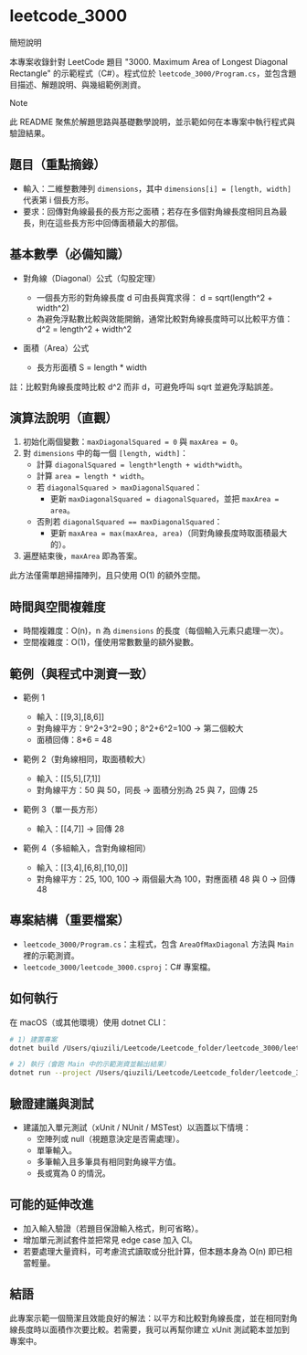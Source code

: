 # leetcode_3000

簡短說明

本專案收錄針對 LeetCode 題目 "3000. Maximum Area of Longest Diagonal Rectangle" 的示範程式（C#）。程式位於 `leetcode_3000/Program.cs`，並包含題目描述、解題說明、與幾組範例測資。

> [!note]
> 此 README 聚焦於解題思路與基礎數學說明，並示範如何在本專案中執行程式與驗證結果。

## 題目（重點摘錄）

- 輸入：二維整數陣列 `dimensions`，其中 `dimensions[i] = [length, width]` 代表第 i 個長方形。
- 要求：回傳對角線最長的長方形之面積；若存在多個對角線長度相同且為最長，則在這些長方形中回傳面積最大的那個。

## 基本數學（必備知識）

- 對角線（Diagonal）公式（勾股定理）
  - 一個長方形的對角線長度 d 可由長與寬求得：
    d = sqrt(length^2 + width^2)
  - 為避免浮點數比較與效能開銷，通常比較對角線長度時可以比較平方值：
    d^2 = length^2 + width^2

- 面積（Area）公式
  - 長方形面積 S = length * width

註：比較對角線長度時比較 d^2 而非 d，可避免呼叫 sqrt 並避免浮點誤差。

## 演算法說明（直觀）

1. 初始化兩個變數：`maxDiagonalSquared = 0` 與 `maxArea = 0`。
2. 對 `dimensions` 中的每一個 `[length, width]`：
   - 計算 `diagonalSquared = length*length + width*width`。
   - 計算 `area = length * width`。
   - 若 `diagonalSquared > maxDiagonalSquared`：
     - 更新 `maxDiagonalSquared = diagonalSquared`，並把 `maxArea = area`。
   - 否則若 `diagonalSquared == maxDiagonalSquared`：
     - 更新 `maxArea = max(maxArea, area)`（同對角線長度時取面積最大的）。
3. 遍歷結束後，`maxArea` 即為答案。

此方法僅需單趟掃描陣列，且只使用 O(1) 的額外空間。

## 時間與空間複雜度

- 時間複雜度：O(n)，n 為 `dimensions` 的長度（每個輸入元素只處理一次）。
- 空間複雜度：O(1)，僅使用常數數量的額外變數。

## 範例（與程式中測資一致）

- 範例 1
  - 輸入：[[9,3],[8,6]]
  - 對角線平方：9^2+3^2=90；8^2+6^2=100 → 第二個較大
  - 面積回傳：8*6 = 48

- 範例 2（對角線相同，取面積較大）
  - 輸入：[[5,5],[7,1]]
  - 對角線平方：50 與 50，同長 → 面積分別為 25 與 7，回傳 25

- 範例 3（單一長方形）
  - 輸入：[[4,7]] → 回傳 28

- 範例 4（多組輸入，含對角線相同）
  - 輸入：[[3,4],[6,8],[10,0]]
  - 對角線平方：25, 100, 100 → 兩個最大為 100，對應面積 48 與 0 → 回傳 48

## 專案結構（重要檔案）

- `leetcode_3000/Program.cs`：主程式，包含 `AreaOfMaxDiagonal` 方法與 `Main` 裡的示範測資。
- `leetcode_3000/leetcode_3000.csproj`：C# 專案檔。

## 如何執行

在 macOS（或其他環境）使用 dotnet CLI：

```bash
# 1) 建置專案
dotnet build /Users/qiuzili/Leetcode/Leetcode_folder/leetcode_3000/leetcode_3000.csproj

# 2) 執行（會跑 Main 中的示範測資並輸出結果）
dotnet run --project /Users/qiuzili/Leetcode/Leetcode_folder/leetcode_3000/leetcode_3000.csproj
```

## 驗證建議與測試

- 建議加入單元測試（xUnit / NUnit / MSTest）以涵蓋以下情境：
  - 空陣列或 null（視題意決定是否需處理）。
  - 單筆輸入。
  - 多筆輸入且多筆具有相同對角線平方值。
  - 長或寬為 0 的情況。

## 可能的延伸改進

- 加入輸入驗證（若題目保證輸入格式，則可省略）。
- 增加單元測試套件並把常見 edge case 加入 CI。
- 若要處理大量資料，可考慮流式讀取或分批計算，但本題本身為 O(n) 即已相當輕量。

## 結語

此專案示範一個簡潔且效能良好的解法：以平方和比較對角線長度，並在相同對角線長度時以面積作次要比較。若需要，我可以再幫你建立 xUnit 測試範本並加到專案中。
